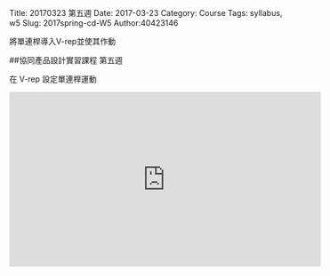 Title: 20170323 第五週
Date: 2017-03-23
Category: Course
Tags: syllabus, w5
Slug: 2017spring-cd-W5
Author:40423146

將單連桿導入V-rep並使其作動

<!-- PELICAN_END_SUMMARY -->

##協同產品設計實習課程 第五週

在 V-rep 設定單連桿運動


<iframe width="560" height="315" src="https://www.youtube.com/embed/jKEgXGuFcGA" frameborder="0" allowfullscreen></iframe>